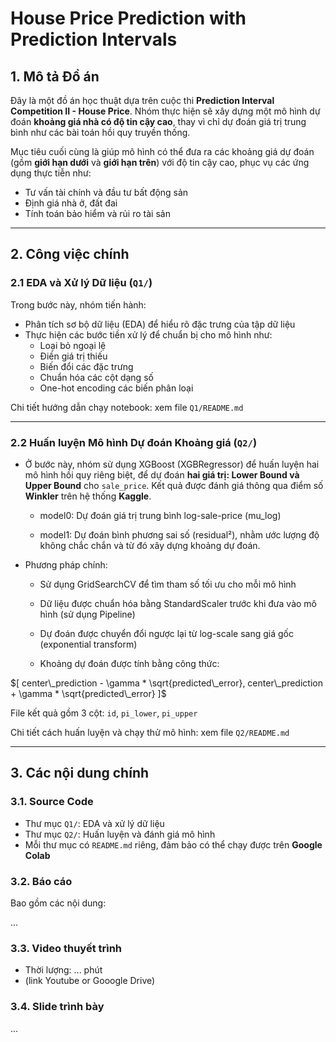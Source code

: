 # House Price Prediction with Prediction Intervals

## 1. Mô tả Đồ án

Đây là một đồ án học thuật dựa trên cuộc thi **Prediction Interval Competition II - House Price**. Nhóm thực hiện sẽ xây dựng một mô hình dự đoán **khoảng giá nhà có độ tin cậy cao**, thay vì chỉ dự đoán giá trị trung bình như các bài toán hồi quy truyền thống.

Mục tiêu cuối cùng là giúp mô hình có thể đưa ra các khoảng giá dự đoán (gồm **giới hạn dưới** và **giới hạn trên**) với độ tin cậy cao, phục vụ các ứng dụng thực tiễn như:

- Tư vấn tài chính và đầu tư bất động sản
- Định giá nhà ở, đất đai
- Tính toán bảo hiểm và rủi ro tài sản

---

## 2. Công việc chính

### 2.1 EDA và Xử lý Dữ liệu (`Q1/`)

Trong bước này, nhóm tiến hành:

- Phân tích sơ bộ dữ liệu (EDA) để hiểu rõ đặc trưng của tập dữ liệu
- Thực hiện các bước tiền xử lý để chuẩn bị cho mô hình như:
  - Loại bỏ ngoại lệ
  - Điền giá trị thiếu
  - Biến đổi các đặc trưng
  - Chuẩn hóa các cột dạng số
  - One-hot encoding các biến phân loại

Chi tiết hướng dẫn chạy notebook: xem file `Q1/README.md`

---

### 2.2 Huấn luyện Mô hình Dự đoán Khoảng giá (`Q2/`)

- Ở bước này, nhóm sử dụng XGBoost (XGBRegressor) để huấn luyện hai mô hình hồi quy riêng biệt, để dự đoán **hai giá trị: Lower Bound và Upper Bound** cho `sale_price`. Kết quả được đánh giá thông qua điểm số **Winkler** trên hệ thống **Kaggle**.

  - model0: Dự đoán giá trị trung bình log-sale-price (mu_log)

  - model1: Dự đoán bình phương sai số (residual²), nhằm ước lượng độ không chắc chắn và từ đó xây dựng khoảng dự đoán.

- Phương pháp chính:

  - Sử dụng GridSearchCV để tìm tham số tối ưu cho mỗi mô hình

  - Dữ liệu được chuẩn hóa bằng StandardScaler trước khi đưa vào mô hình (sử dụng Pipeline)

  - Dự đoán được chuyển đổi ngược lại từ log-scale sang giá gốc (exponential transform)

  - Khoảng dự đoán được tính bằng công thức:

$[ center\_prediction - \gamma * \sqrt{predicted\_error}, center\_prediction + \gamma * \sqrt{predicted\_error} ]$
 
File kết quả gồm 3 cột: `id`, `pi_lower`, `pi_upper`  

Chi tiết cách huấn luyện và chạy thử mô hình: xem file `Q2/README.md`  

---

## 3. Các nội dung chính

### 3.1. Source Code

- Thư mục `Q1/`: EDA và xử lý dữ liệu
- Thư mục `Q2/`: Huấn luyện và đánh giá mô hình
- Mỗi thư mục có `README.md` riêng, đảm bảo có thể chạy được trên **Google Colab**

### 3.2. Báo cáo

Bao gồm các nội dung:

...  

### 3.3. Video thuyết trình

- Thời lượng: ... phút
- (link Youtube or Gooogle Drive)

### 3.4. Slide trình bày

...  
